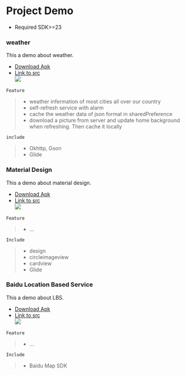 # Project Demo<br>
* Required SDK>=23
### weather<br>
This a demo about weather.<br>
* [Download Apk](https://github.com/cc-shifo/demo/tree/master/weather "Apk")<br>
* [Link to src](https://github.com/cc-shifo/firstrowcode/tree/master/14_CoolWeather "src")<br>
![](https://github.com/cc-shifo/demo/raw/master/weather/weather.gif)<br>

`Feature`<br>
>* weather infermation of most cities all over our country
>* self-refresh service with alarm
>* cache the weather data of json format in sharedPreference
>* download a picture from server and update home background when refreshing. Then cache it locally

`include`<br>
>* Okhttp, Gson
>* Glide


### Material Design<br>
This a demo about material design.<br>
* [Download Apk](https://github.com/cc-shifo/demo/tree/master/material "Apk")<br>
* [Link to src](https://github.com/cc-shifo/firstrowcode/tree/master/12_3_2_NavigationViewTest "src")<br>
![](https://github.com/cc-shifo/demo/raw/master/material/material.gif)<br>

`Feature`<br>
>* ...

`Include`<br>
>* design<br>
>* circleimageview<br>
>* cardview<br>
>* Glide<br>


### Baidu Location Based Service<br>
This a demo about LBS.<br>
* [Download Apk](https://github.com/cc-shifo/demo/tree/master/map "Apk")<br>
* [Link to src](https://github.com/cc-shifo/firstrowcode/tree/master/11_4_LocationMap "src")<br>
![](https://github.com/cc-shifo/demo/raw/master/map/baidu-LBS.gif)<br>

`Feature`<br>
>* ...

`Include`<br>
>* Baidu Map SDK
